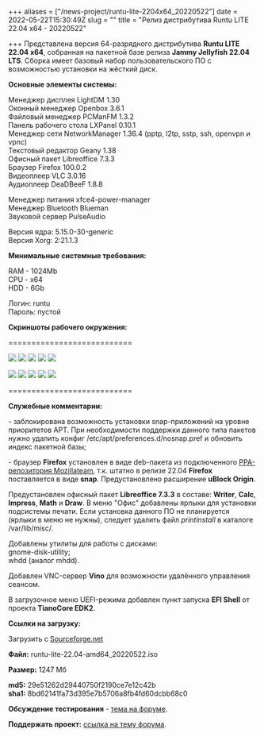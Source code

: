 +++
aliases = ["/news-project/runtu-lite-2204x64_20220522"]
date = 2022-05-22T15:30:49Z
slug = ""
title = "Релиз дистрибутива Runtu LITE 22.04 х64 - 20220522"

+++
Представлена версия 64-разрядного дистрибутива **Runtu LITE 22.04 х64**, собранная на пакетной базе релиза **Jammy Jellyfish 22.04 LTS**. Сборка имеет базовый набор пользовательского ПО с возможностью установки на жёсткий диск.

**Основные элементы системы:**

Менеджер дисплея LightDM 1.30  
Оконный менеджер Openbox 3.6.1  
Файловый менеджер PCManFM 1.3.2  
Панель рабочего стола LXPanel 0.10.1  
Менеджер сети NetworkManager 1.36.4 (pptp, l2tp, sstp, ssh, openvpn и vpnc)  
Текстовый редактор Geany 1.38  
Офисный пакет Libreoffice 7.3.3  
Браузер Firefox 100.0.2  
Видеоплеер VLC 3.0.16  
Аудиоплеер DeaDBeeF 1.8.8

Менеджер питания xfce4-power-manager  
Менеджер Bluetooth Blueman  
Звуковой сервер PulseAudio

Версия ядра: 5.15.0-30-generic  
Версия Xorg: 2:21.1.3

**Минимальные системные требования:**

RAM - 1024Mb  
CPU - x64  
HDD - 6Gb

Логин: runtu  
Пароль: пустой

**Скриншоты рабочего окружения:**

===========================

[![](https://i.ibb.co/Lz44RS4/BIOS-Syslinux-1.png)](https://ibb.co/Lz44RS4) [![](https://i.ibb.co/pWzWhj0/EFI-GRUB-1.png)](https://ibb.co/pWzWhj0) [![](https://i.ibb.co/BL4KPq6/Screen-FM.png)](https://ibb.co/BL4KPq6) [![](https://i.ibb.co/ZB6r7LS/Menu-Office.png)](https://ibb.co/ZB6r7LS) [![](https://i.ibb.co/Jtxw2LG/Menu-System-about.png)](https://ibb.co/Jtxw2LG)

[![](https://i.ibb.co/Rc3Y66f/Menu-Generic-gdmap.png)](https://ibb.co/Rc3Y66f) [![](https://i.ibb.co/qRpxwZt/Menu-Gfaph-whdd.png)](https://ibb.co/qRpxwZt) [![](https://i.ibb.co/v1q2Twz/Menu-Internet-gdu.png)](https://ibb.co/v1q2Twz) [![](https://i.ibb.co/6bv7vb2/Menu-Settings-YC.png)](https://ibb.co/6bv7vb2) [![](https://i.ibb.co/fxHgsGb/Menu-AV-vino.png)](https://ibb.co/fxHgsGb)

===========================

**Служебные комментарии:**

\- заблокирована возможность установки snap-приложений на уровне приоритетов APT. При необходимости поддержки данного типа пакетов нужно удалить конфиг /etc/apt/preferences.d/nosnap.pref и обновить индекс пакетной базы;

\- браузер **Firefox** установлен в виде deb-пакета из подключенного [PPA-репозитория Mozillateam](https://launchpad.net/\~mozillateam/+archive/ubuntu/ppa), т.к. штатно в релизе 22.04 **Firefox** поставляется в виде **snap**. Предустановлено расширение **uBlock Origin**.

Предустановлен офисный пакет **Libreoffice 7.3.3** в составе: **Writer**, **Calc**, **Impress**, **Math** и **Draw**. В меню "Офис" добавлены ярлыки для установки подсистемы печати. Если установка данного ПО не планируется (ярлыки в меню не нужны), следует удалить файл _printinstall_ в каталоге /var/lib/misc/.

Добавлены утилиты для работы с дисками:  
gnome-disk-utility;  
whdd (аналог mhdd).

Добавлен VNC-сервер **Vino** для возможности удалённого управления сеансом.

В загрузочное меню UEFI-режима добавлен пункт запуска **EFI Shell** от проекта **TianoCore EDK2**.

**Ссылки на загрузку:**

Загрузить с [Sourceforge.net](https://sourceforge.net/projects/runtu/files/runtu%2022.04/LITE/runtu-lite-22.04-amd64_20220522.iso/download)

**Файл:** runtu-lite-22.04-amd64_20220522.iso

**Размер:** 1247 Мб

**md5:** 29e51262d29440750f2190ce7e12c42b  
**sha1:** 8bd62141fa73d395e7b5706a8fb4fd60dcbb68c0

**Обсуждение тестирования** - [тема на форуме](https://forum.runtu.org/index.php/topic,8466.0.html).

**Поддержать проект:** [ссылка на тему форума](http://forum.runtu.org/index.php/topic,188.0.html).